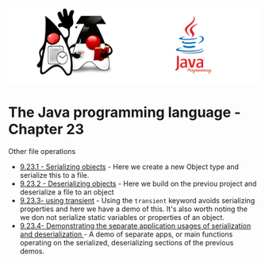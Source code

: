 ![](/assets/javarepologo.png)

# The Java programming language - Chapter 23

Other file operations

- [9.23.1 - Serializing objects](/src/com/irisida/lang/part09/chapter23/serializingobjects/App.java) - Here we create a new Object type and serialize this to a file.
- [9.23.2 - Deserializing objects](/src/com/irisida/lang/part09/chapter23/deserializingobjects/App.java) - Here we build on the previou project and deserialize a file to an object
- [9.23.3- using transient](/src/com/irisida/lang/part09/chapter23/usingtransient/App.java) - Using the `transient` keyword avoids serializing properties and here we have a demo of this. It's also worth noting the we don not serialize static variables or properties of an object.
- [9.23.4- Demonstrating the separate application usages of serialization and deserialization ](/src/com/irisida/lang/part09/chapter23/serialversionids) - A demo of separate apps, or main functions operating on the serialized, deserializing sections of the previous demos.
